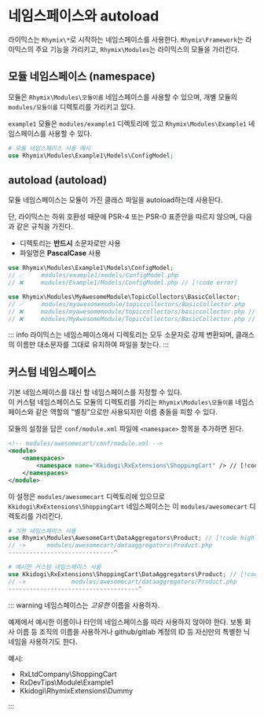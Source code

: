 # 네임스페이스와 autoload

라이믹스는 `Rhymix\*`로 시작하는 네임스페이스를 사용한다. `Rhymix\Framework`는 라이믹스의 주요 기능을 가리키고, `Rhymix\Modules`는 라이믹스의 모듈을 가리킨다.

## 모듈 네임스페이스 (namespace)

모듈은 `Rhymix\Modules\모듈이름` 네임스페이스를 사용할 수 있으며, 개별 모듈의 `modules/모듈이름` 디렉토리를 가리키고 있다.

`example1` 모듈은 `modules/example1` 디렉토리에 있고 `Rhymix\Modules\Example1` 네임스페이스를 사용할 수 있다.

```php
# 모듈 네임스페이스 사용 예시
use Rhymix\Modules\Example1\Models\ConfigModel;
```

## autoload (autoload)

모듈 네임스페이스는 모듈이 가진 클래스 파일을 autoload하는데 사용된다.

단, 라이믹스는 하위 호환성 때문에 PSR-4 또는 PSR-0 표준안을 따르지 않으며, 다음과 같은 규칙을 가진다.

- 디렉토리는 **반드시** 소문자로만 사용
- 파일명은 **PascalCase** 사용

```php
use Rhymix\Modules\Example1\Models\ConfigModel;
// ✅     modules/example1/models/ConfigModel.php
// ❌     modules/Example1/Models/ConfigModel.php // [!code error]

use Rhymix\Modules\MyAwesomeModule\TopicCollectors\BasicCollector;
// ✅     modules/myawesomemodule/topiccollectors/BasicCollector.php
// ❌     modules/myawesomemodule/topiccollectors/basiccollector.php // [!code error]
// ❌     modules/MyAwesomeModule/TopicCollectors/BasicCollector.php // [!code error]
```

::: info
라이믹스는 네임스페이스에서 디렉토리는 모두 소문자로 강제 변환되며, 클래스의 이름만 대소문자를 그대로 유지하여 파일을 찾는다.
:::

## 커스텀 네임스페이스

기본 네임스페이스를 대신 할 네임스페이스를 지정할 수 있다.  
이 커스텀 네임스페이스도 모듈의 디렉토리를 가리는 `Rhymix\Modules\모듈이름` 네임스페이스와 같은 역할의 "별칭"으로만 사용되지만 이름 충돌을 피할 수 있다.

모듈의 설정을 담은 `conf/module.xml` 파일에 `<namespace>` 항목을 추가하면 된다.

```xml
<!-- modules/awesomecart/conf/module.xml -->
<module>
    <namespaces>
        <namespace name="Kkidogi\RxExtensions\ShoppingCart" /> // [!code highlight]
    </namespaces>
</module>
```

이 설정은 `modules/awesomecart` 디렉토리에 있으므로 `Kkidogi\RxExtensions\ShoppingCart` 네임스페이스는 이 `modules/awesomecart` 디렉토리를 가리킨다.

```php
# 기본 네임스페이스 사용
use Rhymix\Modules\AwesomeCart\DataAggregators\Product; // [!code highlight]
// ->      modules/awesomecart/dataaggregators\Product.php
------------------------------^

# 예시한 커스텀 네임스페이스 사용
use Kkidogi\RxExtensions\ShoppingCart\DataAggregators\Product; // [!code highlight]
// ->             modules/awesomecart/dataaggregators/Product.php
-------------------------------------^
```

::: warning
네임스페이스는 _고유한_ 이름을 사용하자.

예제에서 예시한 이름이나 타인의 네임스페이스를 따라 사용하지 않아야 한다. 보통 회사 이름 등 조직의 이름을 사용하거나 github/gitlab 계정의 ID 등 자신만의 특별한 닉네임을 사용하기도 한다.

예시:

- RxLtdCompany\ShoppingCart
- RxDevTips\Module\Example1
- Kkidogi\RhymixExtensions\Dummy

:::
